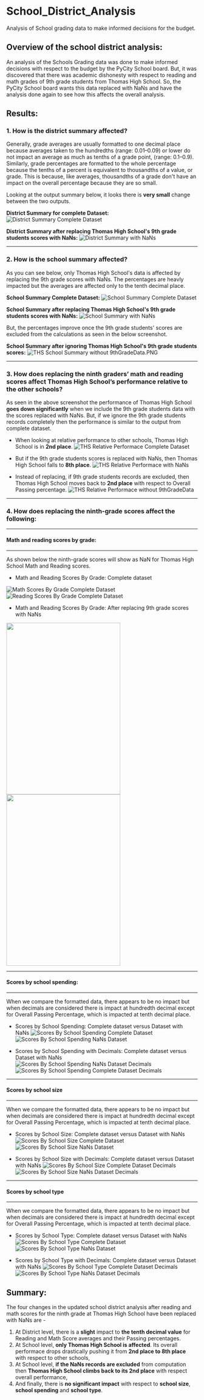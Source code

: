 # School_District_Analysis
Analysis of School grading data to make informed decisions for the budget.

## Overview of the school district analysis:
An analysis of the Schools Grading data was done to make informed decisions with respect to the budget by the PyCity School board. But, it was discovered that there was academic dishonesty with respect to reading and math grades of 9th grade students from Thomas High School. So, the PyCity School board wants this data replaced with NaNs and have the analysis done again to see how this affects the overall analysis.

## Results:
### 1. How is the district summary affected?
   Generally, grade averages are usually formatted to one decimal place because averages taken to the hundredths (range: 0.01–0.09) or lower do not impact an average as much as tenths of a grade point, (range: 0.1–0.9). Similarly, grade percentages are formatted to the whole percentage because the tenths of a percent is equivalent to thousandths of a value, or grade. This is because, like averages, thousandths of a grade don't have an impact on the overall percentage because they are so small.
   
   Looking at the output summary below, it looks there is **very small** change between the two outputs.
    
   **District Summary for complete Dataset:**
   ![District Summary Complete Dataset](Resources/District_Summary_Complete_Dataset.PNG)
   
   **District Summary after replacing Thomas High School's 9th grade students scores with NaNs:**
   ![District Summary with NaNs](Resources/District_Summary_with_NaNs.PNG)


---
### 2. How is the school summary affected?
   As you can see below, only Thomas High School's data is affected by replacing the 9th grade scores with NaNs. The percentages are heavly impacted but the averages are affected only to the tenth decimal place.
   
   **School Summary Complete Dataset:**
   ![School Summary Complete Dataset](Resources/School_Summary_Complete_Dataset.PNG)
   
   **School Summary after replacing Thomas High School's 9th grade students scores with NaNs:**
   ![School Summary with NaNs](Resources/School_Summary_with_NaNs.PNG)
   
   But, the percentages improve once the 9th grade students' scores are excluded from the calculations as seen in the below screenshot.
   
   **School Summary after ignoring Thomas High School's 9th grade students scores:**
   ![THS School Summary without 9thGradeData.PNG](Resources/THS_School_Summary_without_9thGradeData.PNG) 
 
---
### 3. How does replacing the ninth graders’ math and reading scores affect Thomas High School’s performance relative to the other schools?
   As seen in the above screenshot the performance of Thomas High School **goes down significantly** when we include the 9th grade students data with the scores replaced with NaNs. But, if we ignore the 9th grade students records completely then the performance is similar to the output from complete dataset.

- When looking at relative performance to other schools, Thomas High School is in **2nd place**.
![THS Relative Performace Complete Dataset](Resources/THS_Relative_Performace_Complete_Dataset.PNG)

- But if the 9th grade students scores is replaced with NaNs, then Thomas High School falls to **8th place**.
![THS Relative Performace with NaNs](Resources/THS_Relative_Performace_with_NaNs.PNG)

- Instead of replacing, if 9th grade students records are excluded, then Thomas High School moves back to **2nd place** with respect to Overall Passing percentage.
![THS Relative Performace without 9thGradeData](Resources/THS_Relative_Performace_without_9thGradeData.PNG)

---

### 4. How does replacing the ninth-grade scores affect the following:
---
#### Math and reading scores by grade:
---
As shown below the ninth-grade scores will show as NaN for Thomas High School Math and Reading scores.
- Math and Reading Scores By Grade: Complete dataset

![Math Scores By Grade Complete Dataset](Resources/Math_Scores_By_Grade_Complete_Dataset.PNG)
![Reading Scores By Grade Complete Dataset](Resources/Reading_Scores_By_Grade_Complete_Dataset.PNG)

- Math and Reading Scores By Grade: After replacing 9th grade scores with NaNs

<img src="Resources/Math_Scores_By_Grade_with_NaNs.PNG" width="300" height="450"> <img src="Resources/Reading_Scores_By_Grade_with_NaNs.PNG" width="300" height="450">

---
#### Scores by school spending:
---
When we compare the formatted data, there appears to be no impact but when decimals are considered there is impact at hundredth decimal except for Overall Passing Percentage, which is impacted at tenth decimal place.

- Scores by School Spending: Complete dataset versus Dataset with NaNs
![Scores By School Spending Complete Dataset](Resources/Scores_By_School_Spending_Complete_Dataset.PNG) 
![Scores By School Spending NaNs Dataset](Resources/Scores_By_School_Spending_NaNs_Dataset.PNG)

- Scores by School Spending with Decimals: Complete dataset versus Dataset with NaNs
![Scores By School Spending NaNs Dataset Decimals](Resources/Scores_By_School_Spending_NaNs_Dataset_Decimals.PNG)
![Scores By School Spending Complete Dataset Decimals](Resources/Scores_By_School_Spending_Complete_Dataset_Decimals.PNG)

---
#### Scores by school size
---
When we compare the formatted data, there appears to be no impact but when decimals are considered there is impact at hundredth decimal except for Overall Passing Percentage, which is impacted at tenth decimal place.

- Scores by School Size: Complete dataset versus Dataset with NaNs
![Scores By School Size Complete Dataset](Resources/Scores_By_School_Size_Complete_Dataset.PNG)
![Scores By School Size NaNs Dataset](Resources/Scores_By_School_Size_NaNs_Dataset.PNG)

- Scores by School Size with Decimals: Complete dataset versus Dataset with NaNs
![Scores By School Size Complete Dataset Decimals](Resources/Scores_By_School_Size_Complete_Dataset_Decimals.PNG)
![Scores By School Size NaNs Dataset Decimals](Resources/Scores_By_School_Size_NaNs_Dataset_Decimals.PNG)

---
#### Scores by school type
---
When we compare the formatted data, there appears to be no impact but when decimals are considered there is impact at hundredth decimal except for Overall Passing Percentage, which is impacted at tenth decimal place.

- Scores by School Type: Complete dataset versus Dataset with NaNs
![Scores By School Type Complete Dataset](Resources/Scores_By_School_Type_Complete_Dataset.PNG)
![Scores By School Type NaNs Dataset](Resources/Scores_By_School_Type_NaNs_Dataset.PNG)

- Scores by School Type with Decimals: Complete dataset versus Dataset with NaNs
![Scores By School Type Complete Dataset Decimals](Resources/Scores_By_School_Type_Complete_Dataset_Decimals.PNG)
![Scores By School Type NaNs Dataset Decimals](Resources/Scores_By_School_Type_NaNs_Dataset_Decimals.PNG)


## Summary: 
The four changes in the updated school district analysis after reading and math scores for the ninth grade at Thomas High School have been replaced with NaNs are -
1. At District level, there is a **slight** impact to **the tenth decimal value** for Reading and Math Score averages and their Passing percentages.
2. At School level, **only Thomas High School is affected**. Its overall performace drops drastically pushing it from **2nd place to 8th place** with respect to other schools,
3. At School level, **if the NaNs records are excluded** from computation then **Thomas High School climbs back to its 2nd place** with respect overall performance,
4. And finally, there is **no significant impact** with respect to **school size**, **school spending** and **school type**.

